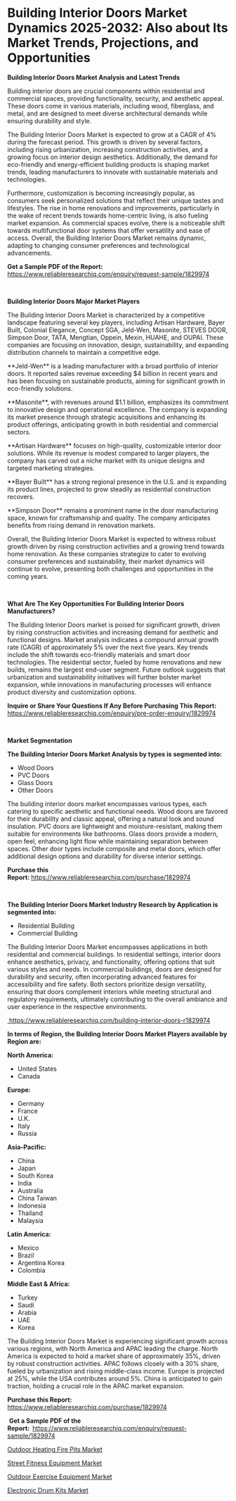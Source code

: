 <p><h1>Building Interior Doors Market Dynamics 2025-2032: Also about Its Market Trends, Projections, and Opportunities</h1></p><p><strong>Building Interior Doors Market Analysis and Latest Trends</strong></p>
<p><p>Building interior doors are crucial components within residential and commercial spaces, providing functionality, security, and aesthetic appeal. These doors come in various materials, including wood, fiberglass, and metal, and are designed to meet diverse architectural demands while ensuring durability and style.</p><p>The Building Interior Doors Market is expected to grow at a CAGR of 4% during the forecast period. This growth is driven by several factors, including rising urbanization, increasing construction activities, and a growing focus on interior design aesthetics. Additionally, the demand for eco-friendly and energy-efficient building products is shaping market trends, leading manufacturers to innovate with sustainable materials and technologies.</p><p>Furthermore, customization is becoming increasingly popular, as consumers seek personalized solutions that reflect their unique tastes and lifestyles. The rise in home renovations and improvements, particularly in the wake of recent trends towards home-centric living, is also fueling market expansion. As commercial spaces evolve, there is a noticeable shift towards multifunctional door systems that offer versatility and ease of access. Overall, the Building Interior Doors Market remains dynamic, adapting to changing consumer preferences and technological advancements.</p></p>
<p><strong>Get a Sample PDF of the Report:&nbsp;</strong> <a href="https://www.reliableresearchiq.com/enquiry/request-sample/1829974?utm_campaign=1088&utm_medium=2&utm_source=Github&utm_content=ia&utm_term=09022025&utm_id=building-interior-doors">https://www.reliableresearchiq.com/enquiry/request-sample/1829974</a></p>
<p>&nbsp;</p>
<p><strong>Building Interior Doors Major Market Players</strong></p>
<p><p>The Building Interior Doors Market is characterized by a competitive landscape featuring several key players, including Artisan Hardware, Bayer Built, Colonial Elegance, Concept SGA, Jeld-Wen, Masonite, STEVES DOOR, Simpson Door, TATA, Mengtian, Oppein, Mexin, HUAHE, and OUPAI. These companies are focusing on innovation, design, sustainability, and expanding distribution channels to maintain a competitive edge.</p><p>**Jeld-Wen** is a leading manufacturer with a broad portfolio of interior doors. It reported sales revenue exceeding $4 billion in recent years and has been focusing on sustainable products, aiming for significant growth in eco-friendly solutions.</p><p>**Masonite**, with revenues around $1.1 billion, emphasizes its commitment to innovative design and operational excellence. The company is expanding its market presence through strategic acquisitions and enhancing its product offerings, anticipating growth in both residential and commercial sectors.</p><p>**Artisan Hardware** focuses on high-quality, customizable interior door solutions. While its revenue is modest compared to larger players, the company has carved out a niche market with its unique designs and targeted marketing strategies.</p><p>**Bayer Built** has a strong regional presence in the U.S. and is expanding its product lines, projected to grow steadily as residential construction recovers.</p><p>**Simpson Door** remains a prominent name in the door manufacturing space, known for craftsmanship and quality. The company anticipates benefits from rising demand in renovation markets.</p><p>Overall, the Building Interior Doors Market is expected to witness robust growth driven by rising construction activities and a growing trend towards home renovation. As these companies strategize to cater to evolving consumer preferences and sustainability, their market dynamics will continue to evolve, presenting both challenges and opportunities in the coming years.</p></p>
<p>&nbsp;</p>
<p><strong>What Are The Key Opportunities For Building Interior Doors Manufacturers?</strong></p>
<p><p>The Building Interior Doors market is poised for significant growth, driven by rising construction activities and increasing demand for aesthetic and functional designs. Market analysis indicates a compound annual growth rate (CAGR) of approximately 5% over the next five years. Key trends include the shift towards eco-friendly materials and smart door technologies. The residential sector, fueled by home renovations and new builds, remains the largest end-user segment. Future outlook suggests that urbanization and sustainability initiatives will further bolster market expansion, while innovations in manufacturing processes will enhance product diversity and customization options.</p></p>
<p><strong>Inquire or Share Your Questions If Any Before Purchasing This Report:</strong> <a href="https://www.reliableresearchiq.com/enquiry/pre-order-enquiry/1829974?utm_campaign=1088&utm_medium=2&utm_source=Github&utm_content=ia&utm_term=09022025&utm_id=building-interior-doors">https://www.reliableresearchiq.com/enquiry/pre-order-enquiry/1829974</a></p>
<p>&nbsp;</p>
<p><strong>Market Segmentation</strong></p>
<p><strong>The Building Interior Doors Market Analysis by types is segmented into:</strong></p>
<p><ul><li>Wood Doors</li><li>PVC Doors</li><li>Glass Doors</li><li>Other Doors</li></ul></p>
<p><p>The building interior doors market encompasses various types, each catering to specific aesthetic and functional needs. Wood doors are favored for their durability and classic appeal, offering a natural look and sound insulation. PVC doors are lightweight and moisture-resistant, making them suitable for environments like bathrooms. Glass doors provide a modern, open feel, enhancing light flow while maintaining separation between spaces. Other door types include composite and metal doors, which offer additional design options and durability for diverse interior settings.</p></p>
<p><strong>Purchase this Report:&nbsp;</strong><a href="https://www.reliableresearchiq.com/purchase/1829974?utm_campaign=1088&utm_medium=2&utm_source=Github&utm_content=ia&utm_term=09022025&utm_id=building-interior-doors">https://www.reliableresearchiq.com/purchase/1829974</a></p>
<p>&nbsp;</p>
<p><strong>The Building Interior Doors Market Industry Research by Application is segmented into:</strong></p>
<p><ul><li>Residential Building</li><li>Commercial Building</li></ul></p>
<p><p>The Building Interior Doors Market encompasses applications in both residential and commercial buildings. In residential settings, interior doors enhance aesthetics, privacy, and functionality, offering options that suit various styles and needs. In commercial buildings, doors are designed for durability and security, often incorporating advanced features for accessibility and fire safety. Both sectors prioritize design versatility, ensuring that doors complement interiors while meeting structural and regulatory requirements, ultimately contributing to the overall ambiance and user experience in the respective environments.</p></p>
<p><a href="https://www.reliableresearchiq.com/building-interior-doors-r1829974?utm_campaign=1088&utm_medium=2&utm_source=Github&utm_content=ia&utm_term=09022025&utm_id=building-interior-doors">&nbsp;https://www.reliableresearchiq.com/building-interior-doors-r1829974</a></p>
<p><strong>In terms of Region, the Building Interior Doors Market Players available by Region are:</strong></p>
<p>
    <p> <strong> North America: </strong>
        <ul>
            <li>United States</li>
            <li>Canada</li>
        </ul>
        </p> 
    <p> <strong> Europe: </strong>
        <ul>
            <li>Germany</li>
            <li>France</li>
            <li>U.K.</li>
            <li>Italy</li>
            <li>Russia</li>
        </ul>
        </p> 
    <p> <strong> Asia-Pacific: </strong>
        <ul>
            <li>China</li>
            <li>Japan</li>
            <li>South Korea</li>
            <li>India</li>
            <li>Australia</li>
            <li>China Taiwan</li>
            <li>Indonesia</li>
            <li>Thailand</li>
            <li>Malaysia</li>
        </ul>
        </p> 
    <p> <strong> Latin America: </strong>
        <ul>
            <li>Mexico</li>
            <li>Brazil</li>
            <li>Argentina Korea</li>
            <li>Colombia</li>
        </ul>
        </p> 
    <p> <strong> Middle East & Africa: </strong>
        <ul>
            <li>Turkey</li>
            <li>Saudi</li>
            <li>Arabia</li>
            <li>UAE</li>
            <li>Korea</li>
        </ul>
    </p>
    </p>
<p><p>The Building Interior Doors Market is experiencing significant growth across various regions, with North America and APAC leading the charge. North America is expected to hold a market share of approximately 35%, driven by robust construction activities. APAC follows closely with a 30% share, fueled by urbanization and rising middle-class income. Europe is projected at 25%, while the USA contributes around 5%. China is anticipated to gain traction, holding a crucial role in the APAC market expansion.</p></p>
<p><strong>Purchase this Report: </strong><a href="https://www.reliableresearchiq.com/purchase/1829974?utm_campaign=1088&utm_medium=2&utm_source=Github&utm_content=ia&utm_term=09022025&utm_id=building-interior-doors">https://www.reliableresearchiq.com/purchase/1829974</a></p>
<p>&nbsp;<strong>Get a Sample PDF of the Report:&nbsp;&nbsp;</strong><a href="https://www.reliableresearchiq.com/enquiry/request-sample/1829974?utm_campaign=1088&utm_medium=2&utm_source=Github&utm_content=ia&utm_term=09022025&utm_id=building-interior-doors">https://www.reliableresearchiq.com/enquiry/request-sample/1829974</a></p>
<p><strong></strong></p>
<p><p><a href="https://github.com/ratzkadria/Market-Research-Report-List-1/blob/main/outdoor-heating-fire-pits-market.md?utm_campaign=1088&utm_medium=2&utm_source=Github&utm_content=ia&utm_term=09022025&utm_id=building-interior-doors">Outdoor Heating Fire Pits Market</a></p><p><a href="https://github.com/rebikamileny/Market-Research-Report-List-1/blob/main/street-fitness-equipment-market.md?utm_campaign=1088&utm_medium=2&utm_source=Github&utm_content=ia&utm_term=09022025&utm_id=building-interior-doors">Street Fitness Equipment Market</a></p><p><a href="https://github.com/armsinwan/Market-Research-Report-List-1/blob/main/outdoor-exercise-equipment-market.md?utm_campaign=1088&utm_medium=2&utm_source=Github&utm_content=ia&utm_term=09022025&utm_id=building-interior-doors">Outdoor Exercise Equipment Market</a></p><p><a href="https://github.com/farklasu/Market-Research-Report-List-1/blob/main/electronic-drum-kits-market.md?utm_campaign=1088&utm_medium=2&utm_source=Github&utm_content=ia&utm_term=09022025&utm_id=building-interior-doors">Electronic Drum Kits Market</a></p></p>